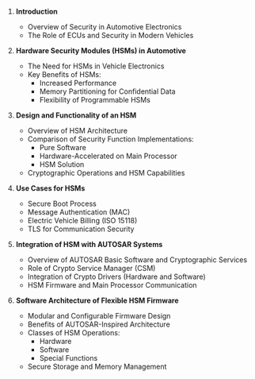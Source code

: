 
1. **Introduction**
   - Overview of Security in Automotive Electronics
   - The Role of ECUs and Security in Modern Vehicles

2. **Hardware Security Modules (HSMs) in Automotive**
   - The Need for HSMs in Vehicle Electronics
   - Key Benefits of HSMs:
     - Increased Performance
     - Memory Partitioning for Confidential Data
     - Flexibility of Programmable HSMs

3. **Design and Functionality of an HSM**
   - Overview of HSM Architecture
   - Comparison of Security Function Implementations:
     - Pure Software
     - Hardware-Accelerated on Main Processor
     - HSM Solution
   - Cryptographic Operations and HSM Capabilities

4. **Use Cases for HSMs**
   - Secure Boot Process
   - Message Authentication (MAC)
   - Electric Vehicle Billing (ISO 15118)
   - TLS for Communication Security

5. **Integration of HSM with AUTOSAR Systems**
   - Overview of AUTOSAR Basic Software and Cryptographic Services
   - Role of Crypto Service Manager (CSM)
   - Integration of Crypto Drivers (Hardware and Software)
   - HSM Firmware and Main Processor Communication

6. **Software Architecture of Flexible HSM Firmware**
   - Modular and Configurable Firmware Design
   - Benefits of AUTOSAR-Inspired Architecture
   - Classes of HSM Operations:
     - Hardware
     - Software
     - Special Functions
   - Secure Storage and Memory Management
